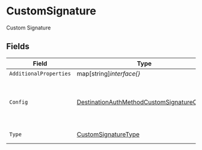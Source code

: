 # CustomSignature

Custom Signature


## Fields

| Field                                                                                                           | Type                                                                                                            | Required                                                                                                        | Description                                                                                                     |
| --------------------------------------------------------------------------------------------------------------- | --------------------------------------------------------------------------------------------------------------- | --------------------------------------------------------------------------------------------------------------- | --------------------------------------------------------------------------------------------------------------- |
| `AdditionalProperties`                                                                                          | map[string]*interface{}*                                                                                        | :heavy_minus_sign:                                                                                              | N/A                                                                                                             |
| `Config`                                                                                                        | [DestinationAuthMethodCustomSignatureConfig](../../models/shared/destinationauthmethodcustomsignatureconfig.md) | :heavy_check_mark:                                                                                              | Custom signature config for the destination's auth method                                                       |
| `Type`                                                                                                          | [CustomSignatureType](../../models/shared/customsignaturetype.md)                                               | :heavy_check_mark:                                                                                              | Type of auth method                                                                                             |